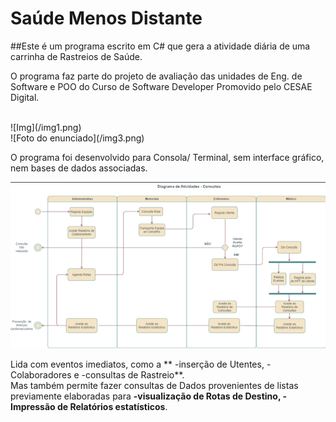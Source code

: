 # Saúde Menos Distante

##Este é um programa escrito em C# que gera a atividade diária de uma carrinha de Rastreios de Saúde.

O programa faz parte do projeto de avaliação das unidades de Eng. de Software e POO do Curso de Software Developer Promovido pelo CESAE Digital.

<br> 
![Img](/img1.png)

<br> 
![Foto do enunciado](/img3.png)


O programa foi desenvolvido para Consola/ Terminal, sem interface gráfico, nem bases de dados associadas.

![Diagramas_UML](/img2.png)

Lida com eventos imediatos, como a ** -inserção de Utentes, -Colaboradores e -consultas de Rastreio**. <br>
Mas também permite fazer consultas de Dados provenientes de listas previamente elaboradas para **-visualização de Rotas de Destino, 
-Impressão de Relatórios estatísticos**.

